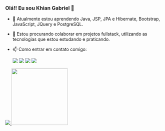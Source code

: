 ### Olá!! Eu sou Khian Gabriel 👋

- 🌱 Atualmente estou aprendendo Java, JSP, JPA e Hibernate, Bootstrap, JavaScript, JQuery e PostgreSQL.
- 👯 Estou procurando colaborar em projetos fullstack, utilizando as tecnologias que estou estudando e praticando.
- 📫 Como entrar em contato comigo:
  
  <div>
   <a href="https://www.youtube.com/https://www.youtube.com/@KhianFortunato" target="_blank"><img loading="lazy" src="https://img.shields.io/badge/YouTube-FF0000?style=for-the-badge&logo=youtube&logoColor=white" target="_blank"></a>
    <a href="https://www.instagram.com/_khiangabriel/" target="_blank"><img loading="lazy" src="https://img.shields.io/badge/-Instagram-%23E4405F?style=for-the-badge&logo=instagram&logoColor=white" target="_blank"></a>
    <a href = "mailto:khiankgbf@gmail.com"><img loading="lazy" src="https://img.shields.io/badge/Gmail-D14836?style=for-the-badge&logo=gmail&logoColor=white" target="_blank"></a>
    <a href="https://www.linkedin.com/in/khian-gabriel/" target="_blank"><img loading="lazy" src="https://img.shields.io/badge/-LinkedIn-%230077B5?style=for-the-badge&logo=linkedin&logoColor=white" target="_blank"></a>   
    </div>

<div>
  <a href="https://github.com/KhianGabriel">
    <img src="https://github-readme-stats-sigma-five.vercel.app/api/top-langs/?username=KhianGabriel&layout=compact&langs_count=7&theme=dracula"/>
    <img loading="lazy" height="180em" src="https://github-readme-stats.vercel.app/api?username=KhianGabriel&show_icons=true&theme=dracula&v=1"/>
  </a>
</div>


